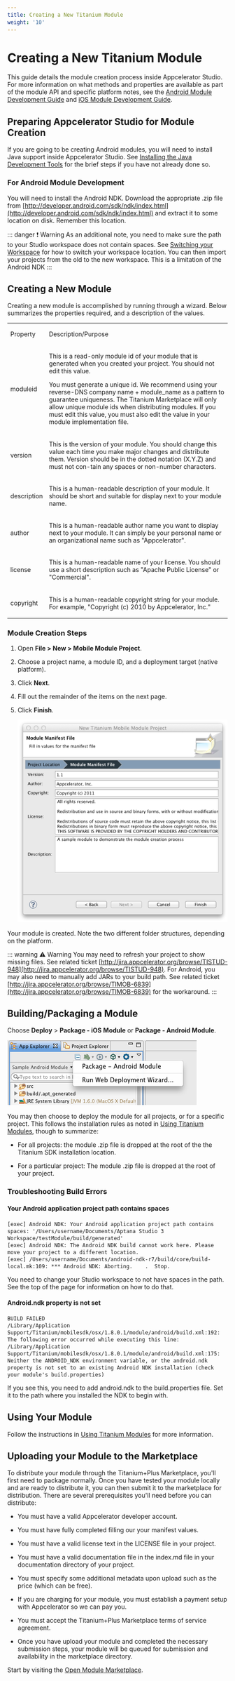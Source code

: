 ```yaml
---
title: Creating a New Titanium Module
weight: '10'
---
```


# Creating a New Titanium Module

This guide details the module creation process inside Appcelerator Studio. For more information on what methods and properties are available as part of the module API and specific platform notes, see the [Android Module Development Guide](/guide/Titanium_SDK/Titanium_SDK_How-tos/Extending_Titanium_Mobile/Android_Module_Development_Guide/) and [iOS Module Development Guide](/guide/Titanium_SDK/Titanium_SDK_How-tos/Extending_Titanium_Mobile/iOS_Module_Development_Guide/).

## Preparing Appcelerator Studio for Module Creation

If you are going to be creating Android modules, you will need to install Java support inside Appcelerator Studio. See [Installing the Java Development Tools](/guide/Axway_Appcelerator_Studio/Axway_Appcelerator_Studio_Getting_Started/Installing_the_Java_Development_Tools/) for the brief steps if you have not already done so.

### For Android Module Development

You will need to install the Android NDK. Download the appropriate .zip file from [http://developer.android.com/sdk/ndk/index.html](http://developer.android.com/sdk/ndk/index.html) and extract it to some location on disk. Remember this location.

::: danger ❗️ Warning
As an additional note, you need to make sure the path to your Studio workspace does not contain spaces. See [Switching your Workspace](/guide/Axway_Appcelerator_Studio/Axway_Appcelerator_Studio_Guide/Basic_Concepts/Switching_your_Workspace/) for how to switch your workspace location. You can then import your projects from the old to the new workspace. This is a limitation of the Android NDK
:::

## Creating a New Module

Creating a new module is accomplished by running through a wizard. Below summarizes the properties required, and a description of the values.

<table class="confluenceTable"><thead class=" "></thead><tfoot class=" "></tfoot><tbody class=" "><tr><td class="confluenceTh" rowspan="1" colspan="1"><p>Property</p></td><td class="confluenceTd" rowspan="1" colspan="1"><p>Description/Purpose</p></td></tr><tr><td class="confluenceTh" rowspan="1" colspan="1"><p>moduleid</p></td><td class="confluenceTd" rowspan="1" colspan="1"><p>This is a read-only module id of your module that is generated when you created your project. You should not edit this value.</p><div class="confbox admonition admonition-note aui-message warning shadowed information-macro"><p>You must generate a unique id. We recommend using your reverse-DNS company name + module_name as a pattern to guarantee uniqueness. The Titanium Marketplace will only allow unique module ids when distributing modules. If you must edit this value, you must also edit the value in your module implementation file.</p></div></td></tr><tr><td class="confluenceTh" rowspan="1" colspan="1"><p>version</p></td><td class="confluenceTd" rowspan="1" colspan="1"><p>This is the version of your module. You should change this value each time you make major changes and distribute them. Version should be in the dotted notation (X.Y.Z) and must not con-tain any spaces or non-number characters.</p></td></tr><tr><td class="confluenceTh" rowspan="1" colspan="1"><p>description</p></td><td class="confluenceTd" rowspan="1" colspan="1"><p>This is a human-readable description of your module. It should be short and suitable for display next to your module name.</p></td></tr><tr><td class="confluenceTh" rowspan="1" colspan="1"><p>author</p></td><td class="confluenceTd" rowspan="1" colspan="1"><p>This is a human-readable author name you want to display next to your module. It can simply be your personal name or an organizational name such as "Appcelerator".</p></td></tr><tr><td class="confluenceTh" rowspan="1" colspan="1"><p>license</p></td><td class="confluenceTd" rowspan="1" colspan="1"><p>This is a human-readable name of your license. You should use a short description such as "Apache Public License" or "Commercial".</p></td></tr><tr><td class="confluenceTh" rowspan="1" colspan="1"><p>copyright</p></td><td class="confluenceTd" rowspan="1" colspan="1"><p>This is a human-readable copyright string for your module. For example, "Copyright (c) 2010 by Appcelerator, Inc."</p></td></tr></tbody></table>

### Module Creation Steps

1. Open **File > New > Mobile Module Project**.

2. Choose a project name, a module ID, and a deployment target (native platform).

3. Click **Next**.

4. Fill out the remainder of the items on the next page.

5. Click **Finish**.

    ![New_Titanium_Mobile_Module_Project_2](./New_Titanium_Mobile_Module_Project_2.png)

Your module is created. Note the two different folder structures, depending on the platform.

::: warning ⚠️ Warning
You may need to refresh your project to show missing files. See related ticket [http://jira.appcelerator.org/browse/TISTUD-948](http://jira.appcelerator.org/browse/TISTUD-948). For Android, you may also need to manually add JARs to your build path. See related ticket [http://jira.appcelerator.org/browse/TIMOB-6839](http://jira.appcelerator.org/browse/TIMOB-6839) for the workaround.
:::

## Building/Packaging a Module

Choose **Deploy** > **Package - iOS** **Module** or **Package - Android Module**.

![Screen_Shot_2011-11-08_at_9.48.29_PM](./Screen_Shot_2011-11-08_at_9.48.29_PM.png)

You may then choose to deploy the module for all projects, or for a specific project. This follows the installation rules as noted in [Using Titanium Modules](/guide/Axway_Appcelerator_Studio/Axway_Appcelerator_Studio_Guide/Titanium_Development/Titanium_Modules/Using_Titanium_Modules/), though to summarize:

* For all projects: the module .zip file is dropped at the root of the the Titanium SDK installation location.

* For a particular project: The module .zip file is dropped at the root of your project.

### Troubleshooting Build Errors

#### Your Android application project path contains spaces

```
[exec] Android NDK: Your Android application project path contains spaces: '/Users/username/Documents/Aptana Studio 3 Workspace/testModule/build/generated'
[exec] Android NDK: The Android NDK build cannot work here. Please move your project to a different location.
[exec] /Users/username/Documents/android-ndk-r7/build/core/build-local.mk:109: *** Android NDK: Aborting.    .  Stop.
```

You need to change your Studio workspace to not have spaces in the path. See the top of the page for information on how to do that.

#### Android.ndk property is not set

```
BUILD FAILED
/Library/Application Support/Titanium/mobilesdk/osx/1.8.0.1/module/android/build.xml:192: The following error occurred while executing this line:
/Library/Application Support/Titanium/mobilesdk/osx/1.8.0.1/module/android/build.xml:175: Neither the ANDROID_NDK environment variable, or the android.ndk property is not set to an existing Android NDK installation (check your module's build.properties)
```

If you see this, you need to add android.ndk to the build.properties file. Set it to the path where you installed the NDK to begin with.

## Using Your Module

Follow the instructions in [Using Titanium Modules](/guide/Axway_Appcelerator_Studio/Axway_Appcelerator_Studio_Guide/Titanium_Development/Titanium_Modules/Using_Titanium_Modules/) for more information.

## Uploading your Module to the Marketplace

To distribute your module through the Titanium+Plus Marketplace, you'll first need to package normally. Once you have tested your module locally and are ready to distribute it, you can then submit it to the marketplace for distribution. There are several prerequisites you'll need before you can distribute:

* You must have a valid Appcelerator developer account.

* You must have fully completed filling our your manifest values.

* You must have a valid license text in the LICENSE file in your project.

* You must have a valid documentation file in the index.md file in your documentation directory of your project.

* You must specify some additional metadata upon upload such as the price (which can be free).

* If you are charging for your module, you must establish a payment setup with Appcelerator so we can pay you.

* You must accept the Titanium+Plus Marketplace terms of service agreement.

* Once you have upload your module and completed the necessary submission steps, your module will be queued for submission and availability in the marketplace directory.

Start by visiting the [Open Module Marketplace](https://marketplace.appcelerator.com).
